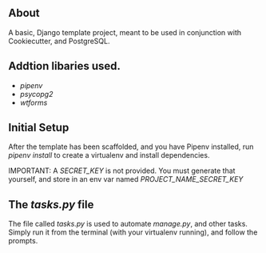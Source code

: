 
## About

A basic, Django template project, meant to be used in conjunction with Cookiecutter, and PostgreSQL.

## Addtion libaries used.

* *pipenv*
* *psycopg2*
* *wtforms*

## Initial Setup

After the template has been scaffolded, and you have Pipenv installed, run *pipenv install* to create a virtualenv and install dependencies.

IMPORTANT: A *SECRET_KEY* is not provided. You must generate that yourself, and store in an env var named *PROJECT_NAME_SECRET_KEY*

## The *tasks.py* file

The file called *tasks.py* is used to automate *manage.py*, and other tasks. Simply run it from the terminal (with your virtualenv running), and follow the prompts. 